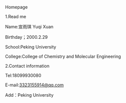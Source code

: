 Homepage

1.Read me

Name:宣雨琪 Yuqi Xuan

Birthday；2000.2.29         

School:Peking University 

College:College of Chemistry and Molecular Engineering 


2.Contact information

Tel:18099930080

E-mail:3323155914@qq.com

Add：Peking University 
